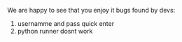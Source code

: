 We are happy to see that you enjoy it
bugs found by devs:
1. usernamme and pass quick enter
2. python runner dosnt work
